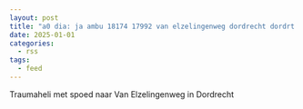 ```yaml
---
layout: post
title: "a0 dia: ja ambu 18174 17992 van elzelingenweg dordrecht dordrt bon 386 38"
date: 2025-01-01
categories: 
  - rss
tags: 
  - feed
---
```


Traumaheli met spoed naar Van Elzelingenweg in Dordrecht
